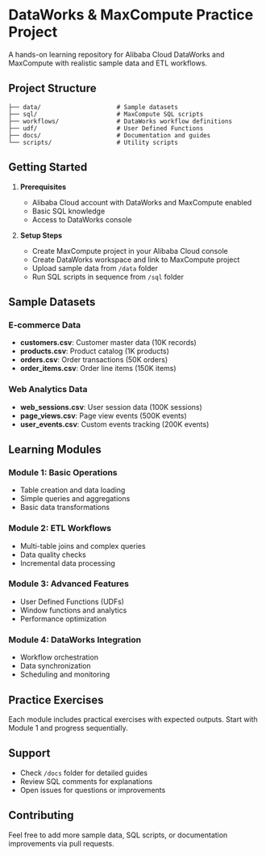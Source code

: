 # DataWorks & MaxCompute Practice Project

A hands-on learning repository for Alibaba Cloud DataWorks and MaxCompute with realistic sample data and ETL workflows.

## Project Structure

```
├── data/                     # Sample datasets
├── sql/                      # MaxCompute SQL scripts
├── workflows/                # DataWorks workflow definitions
├── udf/                      # User Defined Functions
├── docs/                     # Documentation and guides
└── scripts/                  # Utility scripts
```

## Getting Started

1. **Prerequisites**
   - Alibaba Cloud account with DataWorks and MaxCompute enabled
   - Basic SQL knowledge
   - Access to DataWorks console

2. **Setup Steps**
   - Create MaxCompute project in your Alibaba Cloud console
   - Create DataWorks workspace and link to MaxCompute project
   - Upload sample data from `/data` folder
   - Run SQL scripts in sequence from `/sql` folder

## Sample Datasets

### E-commerce Data
- **customers.csv**: Customer master data (10K records)
- **products.csv**: Product catalog (1K products)
- **orders.csv**: Order transactions (50K orders)
- **order_items.csv**: Order line items (150K items)

### Web Analytics Data
- **web_sessions.csv**: User session data (100K sessions)
- **page_views.csv**: Page view events (500K events)
- **user_events.csv**: Custom events tracking (200K events)

## Learning Modules

### Module 1: Basic Operations
- Table creation and data loading
- Simple queries and aggregations
- Basic data transformations

### Module 2: ETL Workflows
- Multi-table joins and complex queries
- Data quality checks
- Incremental data processing

### Module 3: Advanced Features
- User Defined Functions (UDFs)
- Window functions and analytics
- Performance optimization

### Module 4: DataWorks Integration
- Workflow orchestration
- Data synchronization
- Scheduling and monitoring

## Practice Exercises

Each module includes practical exercises with expected outputs. Start with Module 1 and progress sequentially.

## Support

- Check `/docs` folder for detailed guides
- Review SQL comments for explanations
- Open issues for questions or improvements

## Contributing

Feel free to add more sample data, SQL scripts, or documentation improvements via pull requests.